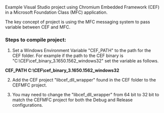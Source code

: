 Example Visual Studio project using Chromium Embedded Framework (CEF) in a Microsoft Foundation Class (MFC) application.

The key concept of project is using the MFC messaging system to pass variable between CEF and MFC.


### Steps to compile project: ###

1. Set a Windows Environment Variable "CEF\_PATH" to the path for the CEF folder. For example if the path to the CEF binary is "C:\CEF\cef\_binary\_3.1650.1562\_windows32" set the variable as follows.

**CEF\_PATH** **C:\CEF\cef\_binary\_3.1650.1562\_windows32**

2. Add the CEF project "libcef\_dll\_wrapper" found in the CEF folder to the CEFMFC project.

3. You may need to change the "libcef\_dll\_wrapper" from 64 bit to 32 bit to match the CEFMFC project for both the Debug and Release configurations.


